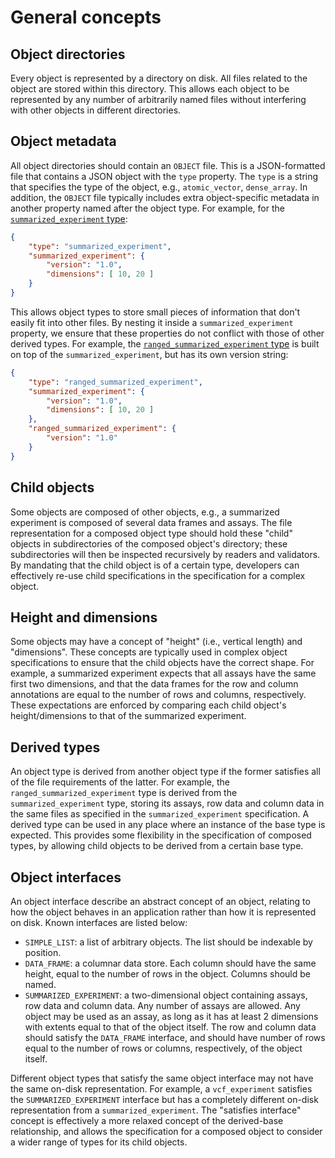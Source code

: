 # General concepts

## Object directories

Every object is represented by a directory on disk.
All files related to the object are stored within this directory.
This allows each object to be represented by any number of arbitrarily named files without interfering with other objects in different directories. 

## Object metadata

All object directories should contain an `OBJECT` file.
This is a JSON-formatted file that contains a JSON object with the `type` property.
The `type` is a string that specifies the type of the object, e.g., `atomic_vector`, `dense_array`.
In addition, the `OBJECT` file typically includes extra object-specific metadata in another property named after the object type.
For example, for the [`summarized_experiment` type](summarized_experiment):

```json
{
    "type": "summarized_experiment",
    "summarized_experiment": {
        "version": "1.0",
        "dimensions": [ 10, 20 ]
    }
}
```

This allows object types to store small pieces of information that don't easily fit into other files.
By nesting it inside a `summarized_experiment` property, we ensure that these properties do not conflict with those of other derived types.
For example, the [`ranged_summarized_experiment` type](ranged_summarized_experiment) is built on top of the `summarized_experiment`, but has its own version string:

```json
{
    "type": "ranged_summarized_experiment",
    "summarized_experiment": {
        "version": "1.0",
        "dimensions": [ 10, 20 ]
    },
    "ranged_summarized_experiment": {
        "version": "1.0"
    }
}
```

## Child objects

Some objects are composed of other objects, e.g., a summarized experiment is composed of several data frames and assays.
The file representation for a composed object type should hold these "child" objects in subdirectories of the composed object's directory;
these subdirectories will then be inspected recursively by readers and validators.
By mandating that the child object is of a certain type, developers can effectively re-use child specifications in the specification for a complex object.

## Height and dimensions

Some objects may have a concept of "height" (i.e., vertical length) and "dimensions".
These concepts are typically used in complex object specifications to ensure that the child objects have the correct shape.
For example, a summarized experiment expects that all assays have the same first two dimensions, 
and that the data frames for the row and column annotations are equal to the number of rows and columns, respectively.
These expectations are enforced by comparing each child object's height/dimensions to that of the summarized experiment.

## Derived types

An object type is derived from another object type if the former satisfies all of the file requirements of the latter.
For example, the `ranged_summarized_experiment` type is derived from the `summarized_experiment` type,
storing its assays, row data and column data in the same files as specified in the `summarized_experiment` specification.
A derived type can be used in any place where an instance of the base type is expected.
This provides some flexibility in the specification of composed types, by allowing child objects to be derived from a certain base type.

## Object interfaces

An object interface describe an abstract concept of an object, relating to how the object behaves in an application rather than how it is represented on disk.
Known interfaces are listed below:

- `SIMPLE_LIST`: a list of arbitrary objects.
  The list should be indexable by position.
- `DATA_FRAME`: a columnar data store.
  Each column should have the same height, equal to the number of rows in the object.
  Columns should be named.
- `SUMMARIZED_EXPERIMENT`: a two-dimensional object containing assays, row data and column data.
  Any number of assays are allowed.
  Any object may be used as an assay, as long as it has at least 2 dimensions with extents equal to that of the object itself.
  The row and column data should satisfy the `DATA_FRAME` interface, and should have number of rows equal to the number of rows or columns, respectively, of the object itself.

Different object types that satisfy the same object interface may not have the same on-disk representation.
For example, a `vcf_experiment` satisfies the `SUMMARIZED_EXPERIMENT` interface but has a completely different on-disk representation from a `summarized_experiment`. 
The "satisfies interface" concept is effectively a more relaxed concept of the derived-base relationship,
and allows the specification for a composed object to consider a wider range of types for its child objects.
